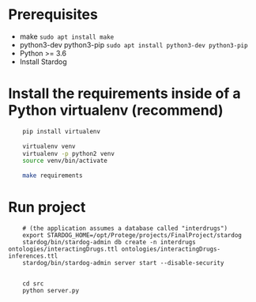 # Prerequisites
- make ```sudo apt install make```
- python3-dev python3-pip ```sudo apt install python3-dev python3-pip```
- Python >= 3.6
- Install Stardog

# Install the requirements inside of a Python virtualenv (recommend)
```BASH
    pip install virtualenv
    
    virtualenv venv
    virtualenv -p python2 venv
    source venv/bin/activate
    
    make requirements
```

# Run project
```
    # (the application assumes a database called "interdrugs")
    export STARDOG_HOME=/opt/Protege/projects/FinalProject/stardog
    stardog/bin/stardog-admin db create -n interdrugs ontologies/interactingDrugs.ttl ontologies/interactingDrugs-inferences.ttl
    stardog/bin/stardog-admin server start --disable-security
    
    
    cd src
    python server.py
```